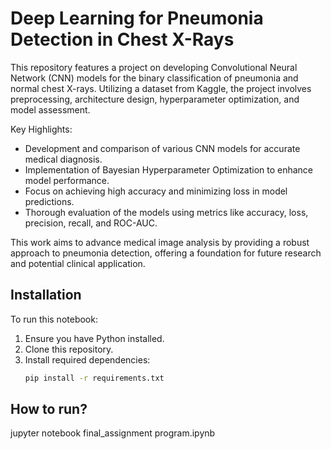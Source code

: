 # Deep Learning for Pneumonia Detection in Chest X-Rays

This repository features a project on developing Convolutional Neural Network (CNN) models for the binary classification of pneumonia and normal chest X-rays. Utilizing a dataset from Kaggle, the project involves preprocessing, architecture design, hyperparameter optimization, and model assessment.

Key Highlights:
- Development and comparison of various CNN models for accurate medical diagnosis.
- Implementation of Bayesian Hyperparameter Optimization to enhance model performance.
- Focus on achieving high accuracy and minimizing loss in model predictions.
- Thorough evaluation of the models using metrics like accuracy, loss, precision, recall, and ROC-AUC.

This work aims to advance medical image analysis by providing a robust approach to pneumonia detection, offering a foundation for future research and potential clinical application.


## Installation
To run this notebook:
1. Ensure you have Python installed.
2. Clone this repository.
3. Install required dependencies:
   ```bash
   pip install -r requirements.txt

## How to run?
jupyter notebook final_assignment program.ipynb

